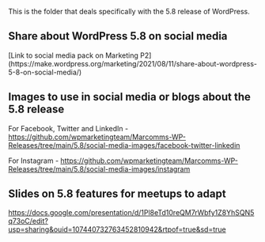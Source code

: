 This is the folder that deals specifically with the 5.8 release of WordPress.

<h2>Share about WordPress 5.8 on social media</h2>
[Link to social media pack on Marketing P2](https://make.wordpress.org/marketing/2021/08/11/share-about-wordpress-5-8-on-social-media/)


<h2>Images to use in social media or blogs about the 5.8 release</h2>

For Facebook, Twitter and LinkedIn - https://github.com/wpmarketingteam/Marcomms-WP-Releases/tree/main/5.8/social-media-images/facebook-twitter-linkedin

For Instagram - https://github.com/wpmarketingteam/Marcomms-WP-Releases/tree/main/5.8/social-media-images/instagram


<h2>Slides on 5.8 features for meetups to adapt</h2>

https://docs.google.com/presentation/d/1Pl8eTd10reQM7rWbfy1Z8YhSQN5q73oC/edit?usp=sharing&ouid=107440732763452810942&rtpof=true&sd=true



